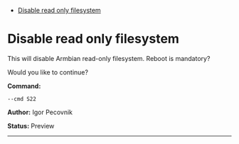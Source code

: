 - [Disable read only filesystem](#s22)

<a id="s22" style="display:none;"></a>
# Disable read only filesystem
This will disable Armbian read-only filesystem. Reboot is mandatory?

Would you like to continue?

**Command:** 
~~~
--cmd S22
~~~

**Author:** Igor Pecovnik

**Status:** Preview



***

